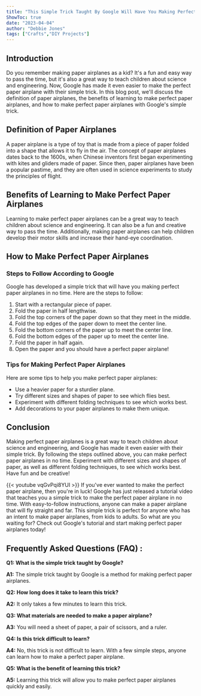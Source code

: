```yaml
---
title: "This Simple Trick Taught By Google Will Have You Making Perfect Paper Airplanes in No Time!"
ShowToc: true 
date: "2023-04-04"
author: "Debbie Jones" 
tags: ["Crafts","DIY Projects"]
---
```

## Introduction

Do you remember making paper airplanes as a kid? It's a fun and easy way to pass the time, but it's also a great way to teach children about science and engineering. Now, Google has made it even easier to make the perfect paper airplane with their simple trick. In this blog post, we'll discuss the definition of paper airplanes, the benefits of learning to make perfect paper airplanes, and how to make perfect paper airplanes with Google's simple trick.

## Definition of Paper Airplanes

A paper airplane is a type of toy that is made from a piece of paper folded into a shape that allows it to fly in the air. The concept of paper airplanes dates back to the 1600s, when Chinese inventors first began experimenting with kites and gliders made of paper. Since then, paper airplanes have been a popular pastime, and they are often used in science experiments to study the principles of flight.

## Benefits of Learning to Make Perfect Paper Airplanes

Learning to make perfect paper airplanes can be a great way to teach children about science and engineering. It can also be a fun and creative way to pass the time. Additionally, making paper airplanes can help children develop their motor skills and increase their hand-eye coordination.

## How to Make Perfect Paper Airplanes

### Steps to Follow According to Google

Google has developed a simple trick that will have you making perfect paper airplanes in no time. Here are the steps to follow:

1. Start with a rectangular piece of paper.
2. Fold the paper in half lengthwise.
3. Fold the top corners of the paper down so that they meet in the middle.
4. Fold the top edges of the paper down to meet the center line.
5. Fold the bottom corners of the paper up to meet the center line.
6. Fold the bottom edges of the paper up to meet the center line.
7. Fold the paper in half again.
8. Open the paper and you should have a perfect paper airplane!

### Tips for Making Perfect Paper Airplanes

Here are some tips to help you make perfect paper airplanes:

- Use a heavier paper for a sturdier plane.
- Try different sizes and shapes of paper to see which flies best.
- Experiment with different folding techniques to see which works best.
- Add decorations to your paper airplanes to make them unique.

## Conclusion

Making perfect paper airplanes is a great way to teach children about science and engineering, and Google has made it even easier with their simple trick. By following the steps outlined above, you can make perfect paper airplanes in no time. Experiment with different sizes and shapes of paper, as well as different folding techniques, to see which works best. Have fun and be creative!

{{< youtube vqGvPqi8YUI >}} 
If you've ever wanted to make the perfect paper airplane, then you're in luck! Google has just released a tutorial video that teaches you a simple trick to make the perfect paper airplane in no time. With easy-to-follow instructions, anyone can make a paper airplane that will fly straight and far. This simple trick is perfect for anyone who has an intent to make paper airplanes, from kids to adults. So what are you waiting for? Check out Google's tutorial and start making perfect paper airplanes today!

## Frequently Asked Questions (FAQ) :
**Q1: What is the simple trick taught by Google?**

**A1:** The simple trick taught by Google is a method for making perfect paper airplanes. 

**Q2: How long does it take to learn this trick?**

**A2:** It only takes a few minutes to learn this trick. 

**Q3: What materials are needed to make a paper airplane?**

**A3:** You will need a sheet of paper, a pair of scissors, and a ruler. 

**Q4: Is this trick difficult to learn?**

**A4:** No, this trick is not difficult to learn. With a few simple steps, anyone can learn how to make a perfect paper airplane. 

**Q5: What is the benefit of learning this trick?**

**A5:** Learning this trick will allow you to make perfect paper airplanes quickly and easily.





